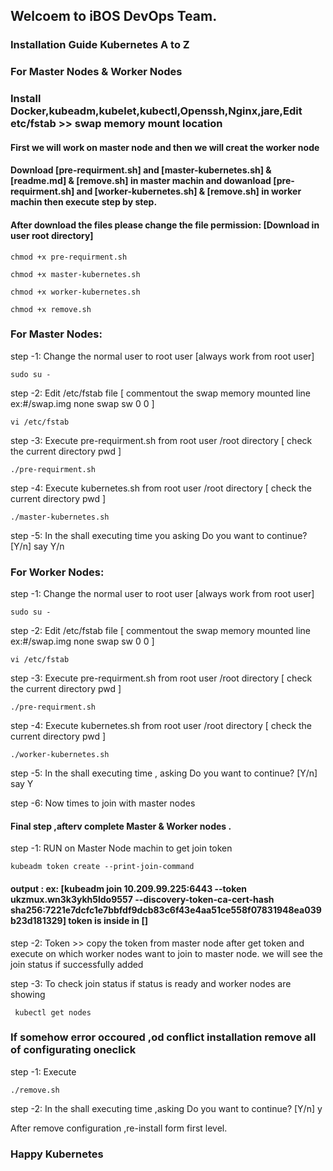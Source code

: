 ## Welcoem to iBOS DevOps Team.

### Installation Guide Kubernetes A to Z

### For Master Nodes & Worker Nodes

### Install Docker,kubeadm,kubelet,kubectl,Openssh,Nginx,jare,Edit etc/fstab >> swap memory mount location

#### First we will work on master node and then we will creat the worker node

#### Download [pre-requirment.sh] and [master-kubernetes.sh] & [readme.md] & [remove.sh] in master machin and dowanload [pre-requirment.sh] and [worker-kubernetes.sh] & [remove.sh] in worker machin then execute step by step.

#### After download the files please change the file permission: [Download in user root directory]

    chmod +x pre-requirment.sh 
  
    chmod +x master-kubernetes.sh 
    
    chmod +x worker-kubernetes.sh
    
    chmod +x remove.sh

### For Master Nodes:

step -1: Change the normal user to root user [always work from root user]

    sudo su -

step -2: Edit /etc/fstab file [ commentout the swap memory mounted line ex:#/swap.img   none  swap   sw    0   0 ]

    vi /etc/fstab

step -3: Execute pre-requirment.sh from root user /root directory [ check the current directory pwd ]

    ./pre-requirment.sh

step -4: Execute kubernetes.sh from root user /root directory [ check the current directory pwd ]

    ./master-kubernetes.sh

step -5: In the shall executing time you asking Do you want to continue? [Y/n] say Y/n

### For Worker Nodes:

step -1: Change the normal user to root user [always work from root user]
           
    sudo su - 

step -2: Edit /etc/fstab file [ commentout the swap memory mounted line ex:#/swap.img   none  swap   sw    0   0 ]

    vi /etc/fstab

step -3: Execute pre-requirment.sh from root user /root directory [ check the current directory pwd ]

    ./pre-requirment.sh

step -4: Execute kubernetes.sh from root user /root directory [ check the current directory pwd ]

    ./worker-kubernetes.sh

step -5: In the shall executing time , asking Do you want to continue? [Y/n] say Y

step -6: Now times to join with master nodes

#### Final step ,afterv complete Master & Worker nodes .


step -1: RUN on Master Node machin to get join token 

    kubeadm token create --print-join-command

#### output : ex: [kubeadm join 10.209.99.225:6443 --token ukzmux.wn3k3ykh5ldo9557 --discovery-token-ca-cert-hash sha256:7221e7dcfc1e7bbfdf9dcb83c6f43e4aa51ce558f07831948ea039b23d181329]  token is inside in []

step -2: Token >> copy the token from master node after get token and execute on which worker nodes want to join to master node. we will see the join status if successfully added

step -3: To check join status if status is ready and worker nodes are showing 

     kubectl get nodes

### If somehow error occoured ,od conflict installation remove all of configurating oneclick 

step -1: Execute  

    ./remove.sh 

step -2: In the shall executing time ,asking Do you want to continue? [Y/n] y 

After remove configuration ,re-install form first level.

### Happy Kubernetes
